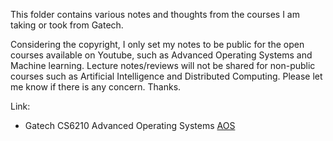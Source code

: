 This folder contains various notes and thoughts from the courses I am taking or took from Gatech. <br/>

Considering the copyright, I only set my notes to be public for the open courses available on Youtube, such as Advanced Operating Systems and Machine learning. Lecture notes/reviews will not be shared for non-public courses such as Artificial Intelligence and Distributed Computing. Please let me know if there is any concern. Thanks. <br/>

Link:<br/>
- Gatech CS6210 Advanced Operating Systems [AOS](https://github.com/audrey617/CS6210-Advanced-Operating-Systems-Notes)
